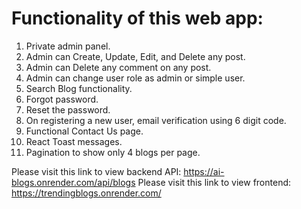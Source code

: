 # Functionality of this web app:

1. Private admin panel.
2. Admin can Create, Update, Edit, and Delete any post.
3. Admin can Delete any comment on any post.
4. Admin can change user role as admin or simple user.
5. Search Blog functionality.
6. Forgot password.
7. Reset the password.
8. On registering a new user, email verification using 6 digit code.
9. Functional Contact Us page.
10. React Toast messages.
11. Pagination to show only 4 blogs per page.

Please visit this link to view backend API: https://ai-blogs.onrender.com/api/blogs
Please visit this link to view frontend: https://trendingblogs.onrender.com/
